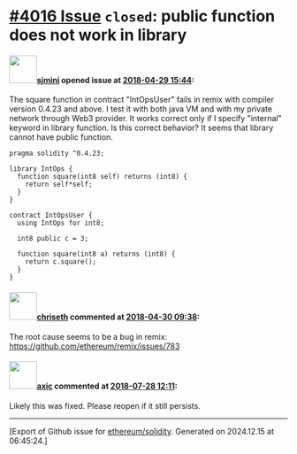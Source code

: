 # [\#4016 Issue](https://github.com/ethereum/solidity/issues/4016) `closed`: public function does not work in library

#### <img src="https://avatars.githubusercontent.com/u/30855700?v=4" width="50">[sjmini](https://github.com/sjmini) opened issue at [2018-04-29 15:44](https://github.com/ethereum/solidity/issues/4016):

The square function in contract "IntOpsUser" fails in remix with compiler version 0.4.23 and above.
I test it with both java VM and with my private network through Web3 provider.
It works correct only if I specify "internal" keyword in library function.
Is this correct behavior? It seems that library cannot have public function. 

```
pragma solidity ^0.4.23;

library IntOps {
  function square(int8 self) returns (int8) {
    return self*self;
  }
}

contract IntOpsUser {
  using IntOps for int8; 
  
  int8 public c = 3;

  function square(int8 a) returns (int8) {
    return c.square();
  }
}
```

#### <img src="https://avatars.githubusercontent.com/u/9073706?v=4" width="50">[chriseth](https://github.com/chriseth) commented at [2018-04-30 09:38](https://github.com/ethereum/solidity/issues/4016#issuecomment-385352200):

The root cause seems to be a bug in remix: https://github.com/ethereum/remix/issues/783

#### <img src="https://avatars.githubusercontent.com/u/20340?v=4" width="50">[axic](https://github.com/axic) commented at [2018-07-28 12:11](https://github.com/ethereum/solidity/issues/4016#issuecomment-408604089):

Likely this was fixed. Please reopen if it still persists.


-------------------------------------------------------------------------------



[Export of Github issue for [ethereum/solidity](https://github.com/ethereum/solidity). Generated on 2024.12.15 at 06:45:24.]
